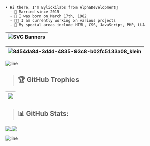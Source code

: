 <!-- |<img src="https://komarev.com/ghpvc/?username=bylickilabs&label=Profile%20views&color=0e75b6&style=flat" alt="bylickilabs" />|
|---|

> ## 🌐 Socials: 
|<a href="https://twitter.com/bylickilab5" target="blank"><img align="center" src="https://raw.githubusercontent.com/rahuldkjain/github-profile-readme-generator/master/src/images/icons/Social/twitter.svg" alt="bylickilab5" height="30" width="40" /></a>|[![Discord](https://img.shields.io/badge/Discord-%237289DA.svg?logo=discord&logoColor=white)](https://discord.gg/mpz2hJ6PM6) |[![Facebook](https://img.shields.io/badge/Facebook-%231877F2.svg?logo=Facebook&logoColor=white)](https://facebook.com/bylickilabs) |[![Instagram](https://img.shields.io/badge/Instagram-%23E4405F.svg?logo=Instagram&logoColor=white)](https://instagram.com/b.y.l.i.c.k.i.l.a.b.s) |[![YouTube](https://img.shields.io/badge/YouTube-%23FF0000.svg?logo=YouTube&logoColor=white)](https://youtube.com/@AlphaCorpDevs) |[![Codepen](https://img.shields.io/badge/Codepen-000000?style=for-the-badge&logo=codepen&logoColor=white)](https://codepen.io/AlphaDevelopment)| <a href="https://dev.to/bylickilabs" target="blank"><img align="center" src="https://raw.githubusercontent.com/rahuldkjain/github-profile-readme-generator/master/src/images/icons/Social/devto.svg" alt="bylickilabs" height="30" width="40" /></a>| 
|---|---|---|---|---|---|---|
-->

```yarn
• Hi there, I'm Bylickilabs from AlphaDevelopment👋
  - 💍 Married since 2015
  - 👶 I was born on March 17th, 1982
  - 👨‍💻 I am currently working on various projects
  - 🚧 My special areas include HTML, CSS, JavaScript, PHP, LUA
```

|![SVG Banners](https://svg-banners.vercel.app/api?type=origin&text1=👨‍💻bylickilabs👨‍💻&text2=💖A%20passionate%20Developer%20from%20Germany💖&width=900&height=400)|
|---|

|![8454da84-3d4d-4835-93c8-b02fc5133a08_klein](https://github.com/user-attachments/assets/71a02f8f-7467-435a-a8e6-fd93de8d5579)|
|---|

![line](https://github.com/bylickilabs/bylickilabs/assets/109308073/bfd77a60-d426-4470-b417-fdbab0166188) 


> ## 🏆 GitHub Trophies
|![](https://github-profile-trophy.vercel.app/?username=bylickilabs&theme=monokai&margin-h=10&margin-w=10&no-frame=true&no-bg=true&column=-1)|
|---| 

<!--![line](https://github.com/bylickilabs/bylickilabs/assets/109308073/bfd77a60-d426-4470-b417-fdbab0166188) -->

> ## 📊 GitHub Stats:
<a href="https://github.com/bylickilabs/github-readme-stats">
  <img align="center" src="https://github-readme-stats.vercel.app/api/pin/?username=bylickilabs&repo=github-readme-stats" />
</a>
<a href="https://github.com/bylickilabs/convoychat">
  <img align="center" src="https://github-readme-stats.vercel.app/api/pin/?username=bylickilabs&repo=convoychat" />
</a>

<!--
![line](https://github.com/bylickilabs/bylickilabs/assets/109308073/bfd77a60-d426-4470-b417-fdbab0166188) -->
![line](https://github.com/bylickilabs/bylickilabs/assets/109308073/bfd77a60-d426-4470-b417-fdbab0166188) 
<!--
**bylickilabs/bylickilabs** is a ✨ _special_ ✨ repository because its `README.md` (this file) appears on your GitHub profile.
-->

